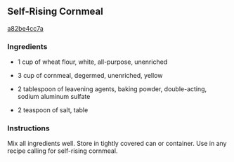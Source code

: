 ## Self-Rising Cornmeal

[a82be4cc7a](http://www.food.com/recipe/self-rising-cornmeal-60322)

### Ingredients

 - 1 cup of wheat flour, white, all-purpose, unenriched

 - 3 cup of cornmeal, degermed, unenriched, yellow

 - 2 tablespoon of leavening agents, baking powder, double-acting, sodium aluminum sulfate

 - 2 teaspoon of salt, table

### Instructions

Mix all ingredients well. Store in tightly covered can or container. Use in any recipe calling for self-rising cornmeal.